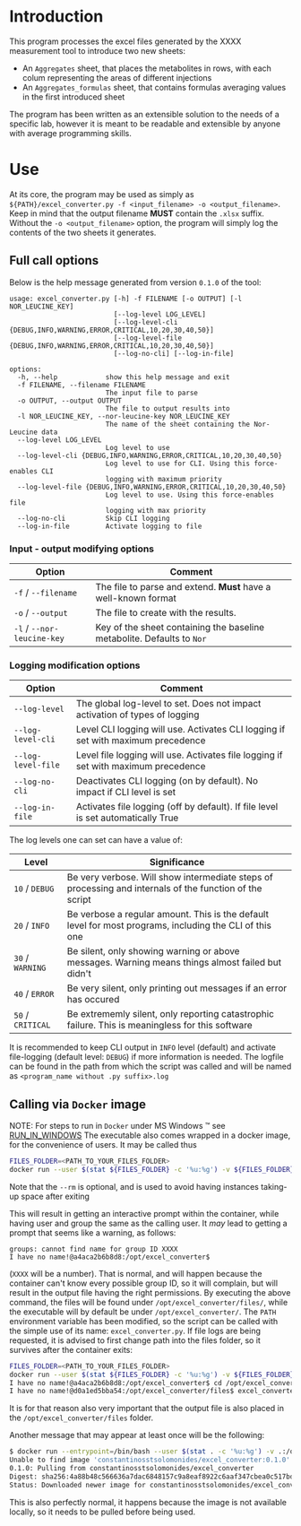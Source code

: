 # Introduction

This program processes the excel files generated by the XXXX measurement tool to introduce two new sheets:

* An `Aggregates` sheet, that places the metabolites in rows, with each colum representing the areas of different injections
* An `Aggregates_formulas` sheet, that contains formulas averaging values in the first introduced sheet

The program has been written as an extensible solution to the needs of a specific lab, however it is meant to be readable and extensible by anyone with average programming skills.

# Use

At its core, the program may be used as simply as `${PATH}/excel_converter.py -f <input_filename> -o <output_filename>`. Keep in mind that the output filename **MUST** contain the `.xlsx` suffix. Without the `-o <output_filename>` option, the program will simply log the contents of the two sheets it generates.

## Full call options

Below is the help message generated from version `0.1.0` of the tool:

```text
usage: excel_converter.py [-h] -f FILENAME [-o OUTPUT] [-l NOR_LEUCINE_KEY]
                          [--log-level LOG_LEVEL]
                          [--log-level-cli {DEBUG,INFO,WARNING,ERROR,CRITICAL,10,20,30,40,50}]
                          [--log-level-file {DEBUG,INFO,WARNING,ERROR,CRITICAL,10,20,30,40,50}]
                          [--log-no-cli] [--log-in-file]

options:
  -h, --help            show this help message and exit
  -f FILENAME, --filename FILENAME
                        The input file to parse
  -o OUTPUT, --output OUTPUT
                        The file to output results into
  -l NOR_LEUCINE_KEY, --nor-leucine-key NOR_LEUCINE_KEY
                        The name of the sheet containing the Nor-Leucine data
  --log-level LOG_LEVEL
                        Log level to use
  --log-level-cli {DEBUG,INFO,WARNING,ERROR,CRITICAL,10,20,30,40,50}
                        Log level to use for CLI. Using this force-enables CLI
                        logging with maximum priority
  --log-level-file {DEBUG,INFO,WARNING,ERROR,CRITICAL,10,20,30,40,50}
                        Log level to use. Using this force-enables file
                        logging with max priority
  --log-no-cli          Skip CLI logging
  --log-in-file         Activate logging to file
  ```

### Input - output modifying options

| Option                     | Comment                                                                   |
| -------------------------- | ------------------------------------------------------------------------- |
| `-f` / `--filename`        | The file to parse and extend. **Must** have a well-known format           |
| `-o` / `--output`          | The file to create with the results.                                      |
| `-l` / `--nor-leucine-key` | Key of the sheet containing the baseline metabolite. Defaults to `Nor`    |

### Logging modification options

| Option                    | Comment                                                                            |
| ------------------------- | ---------------------------------------------------------------------------------- |
| `--log-level`             | The global log-level to set. Does not impact activation of types of logging        |
| `--log-level-cli`         | Level CLI logging will use. Activates CLI logging if set with maximum precedence   |
| `--log-level-file`        | Level file logging will use. Activates file logging if set with maximum precedence |
| `--log-no-cli`            | Deactivates CLI logging (on by default). No impact if CLI level is set             |
| `--log-in-file`           | Activates file logging (off by default). If file level is set automatically True   |

The log levels one can set can have a value of:

| Level              | Significance
| ------------------ | ------------------------------------------------------------------------------------------------------- |
|  `10` / `DEBUG`    | Be very verbose. Will show intermediate steps of processing and internals of the function of the script |
|  `20` / `INFO`     | Be verbose a regular amount. This is the default level for most programs, including the CLI of this one |
|  `30` / `WARNING`  | Be silent, only showing warning or above messages. Warning means things almost failed but didn't        |
|  `40` / `ERROR`    | Be very silent, only printing out messages if an error has occured                                      |
|  `50` / `CRITICAL` | Be extrememly silent, only reporting catastrophic failure. This is meaningless for this software        |

It is recommended to keep CLI output in `INFO` level (default) and activate file-logging (default level: `DEBUG`) if more information is
needed. The logfile can be found in the path from which the script was called and will be named as `<program_name without .py suffix>.log`

## Calling via `Docker` image

NOTE: For steps to run in `Docker` under MS Windows :tm: see [RUN\_IN\_WINDOWS](RUN_IN_WINDOWS.md)
The executable also comes wrapped in a docker image, for the convenience of users. It may be called thus

```sh
FILES_FOLDER=<PATH_TO_YOUR_FILES_FOLDER>
docker run --user $(stat ${FILES_FOLDER} -c '%u:%g') -v ${FILES_FOLDER}:/opt/excel_converter/files/ -ti constantinosstsolomonides/excel_converter:0.1.0
```

Note that the `--rm` is optional, and is used to avoid having instances taking-up space after exiting

This will result in getting an interactive prompt within the container, while having user and group the same as the calling user. It *may* lead to getting a prompt that seems like a warning, as follows:

```text
groups: cannot find name for group ID XXXX
I have no name!@a4aca2b6b8d8:/opt/excel_converter$
```

(`XXXX` will be a number). That is normal, and will happen because the container can't know every possible group ID, so it will complain, but will result in the output file having the right permissions. By executing the above command, the files will be found under `/opt/excel_converter/files/`, while the executable will by default be under `/opt/excel_converter/`. The `PATH` environment variable has been modified, so the script can be called with the simple use of its name: `excel_converter.py`. If file logs are being requested, it is advised to first change path into the files folder, so it survives after the container exits:

```sh
FILES_FOLDER=<PATH_TO_YOUR_FILES_FOLDER>
docker run --user $(stat ${FILES_FOLDER} -c '%u:%g') -v ${FILES_FOLDER}:/opt/excel_converter/files/ -ti constantinosstsolomonides/excel_converter:0.1.0
I have no name!@a4aca2b6b8d8:/opt/excel_converter$ cd /opt/excel_converter/files/
I have no name!@d0a1ed5bba54:/opt/excel_converter/files$ excel_converter.py ...
```

It is for that reason also very important that the output file is also placed in the `/opt/excel_converter/files` folder.

Another message that may appear at least once will be the following:

```sh
$ docker run --entrypoint=/bin/bash --user $(stat . -c '%u:%g') -v .:/opt/excel_converter/files/ --rm -ti constantinosstsolomonides/excel_converter:0.1.0
Unable to find image 'constantinosstsolomonides/excel_converter:0.1.0' locally
0.1.0: Pulling from constantinosstsolomonides/excel_converter
Digest: sha256:4a88b48c566636a7dac6848157c9a8eaf8922c6aaf347cbea0c517bdfc660b75
Status: Downloaded newer image for constantinosstsolomonides/excel_converter:0.1.0
```

This is also perfectly normal, it happens because the image is not available locally, so it needs to be pulled before being used.
